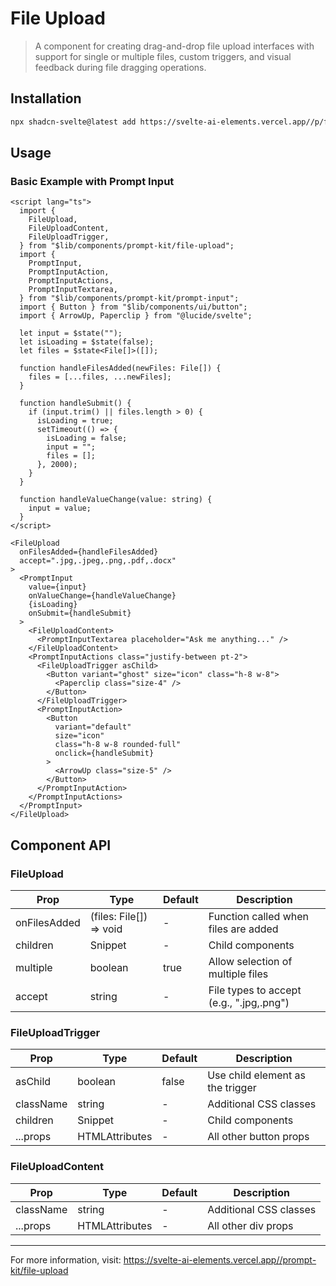 # File Upload

> A component for creating drag-and-drop file upload interfaces with support for single or multiple files, custom triggers, and visual feedback during file dragging operations.

## Installation

```bash
npx shadcn-svelte@latest add https://svelte-ai-elements.vercel.app//p/file-upload.json
```

## Usage

### Basic Example with Prompt Input

```svelte
<script lang="ts">
  import {
    FileUpload,
    FileUploadContent,
    FileUploadTrigger,
  } from "$lib/components/prompt-kit/file-upload";
  import {
    PromptInput,
    PromptInputAction,
    PromptInputActions,
    PromptInputTextarea,
  } from "$lib/components/prompt-kit/prompt-input";
  import { Button } from "$lib/components/ui/button";
  import { ArrowUp, Paperclip } from "@lucide/svelte";

  let input = $state("");
  let isLoading = $state(false);
  let files = $state<File[]>([]);

  function handleFilesAdded(newFiles: File[]) {
    files = [...files, ...newFiles];
  }

  function handleSubmit() {
    if (input.trim() || files.length > 0) {
      isLoading = true;
      setTimeout(() => {
        isLoading = false;
        input = "";
        files = [];
      }, 2000);
    }
  }

  function handleValueChange(value: string) {
    input = value;
  }
</script>

<FileUpload
  onFilesAdded={handleFilesAdded}
  accept=".jpg,.jpeg,.png,.pdf,.docx"
>
  <PromptInput
    value={input}
    onValueChange={handleValueChange}
    {isLoading}
    onSubmit={handleSubmit}
  >
    <FileUploadContent>
      <PromptInputTextarea placeholder="Ask me anything..." />
    </FileUploadContent>
    <PromptInputActions class="justify-between pt-2">
      <FileUploadTrigger asChild>
        <Button variant="ghost" size="icon" class="h-8 w-8">
          <Paperclip class="size-4" />
        </Button>
      </FileUploadTrigger>
      <PromptInputAction>
        <Button
          variant="default"
          size="icon"
          class="h-8 w-8 rounded-full"
          onclick={handleSubmit}
        >
          <ArrowUp class="size-5" />
        </Button>
      </PromptInputAction>
    </PromptInputActions>
  </PromptInput>
</FileUpload>
```

## Component API

### FileUpload

| Prop         | Type                    | Default | Description                              |
| ------------ | ----------------------- | ------- | ---------------------------------------- |
| onFilesAdded | (files: File[]) => void | -       | Function called when files are added     |
| children     | Snippet                 | -       | Child components                         |
| multiple     | boolean                 | true    | Allow selection of multiple files        |
| accept       | string                  | -       | File types to accept (e.g., ".jpg,.png") |

### FileUploadTrigger

| Prop      | Type                              | Default | Description                      |
| --------- | --------------------------------- | ------- | -------------------------------- |
| asChild   | boolean                           | false   | Use child element as the trigger |
| className | string                            | -       | Additional CSS classes           |
| children  | Snippet                           | -       | Child components                 |
| ...props  | HTMLAttributes<HTMLButtonElement> | -       | All other button props           |

### FileUploadContent

| Prop      | Type                           | Default | Description            |
| --------- | ------------------------------ | ------- | ---------------------- |
| className | string                         | -       | Additional CSS classes |
| ...props  | HTMLAttributes<HTMLDivElement> | -       | All other div props    |

---

For more information, visit: https://svelte-ai-elements.vercel.app//prompt-kit/file-upload
